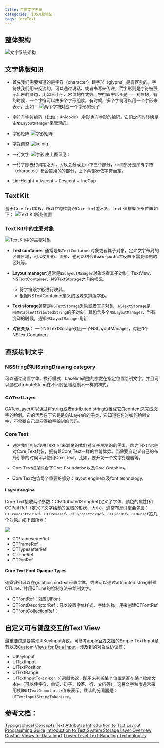 ```yaml
---
title: 苹果文字系统
categories: iOS开发笔记
tags: CoreText
---
```


## 整体架构
![文字系统架构][1]

## 文字排版知识
 - 首先我们需要知道的是字符（character）跟字形（glyphs）是有区别的。字符使我们用来交流的，可以通过说话、或者书写来传递，而字形则是字符被展示出来的形态，比如大小写、宋体的样式等。字符跟字形不是一一对应的，有的时候，一个字符可以由多个字形组成。有时候，多个字符可以用一个字形来表示。比如：
![两个字符对应一个字形的例子][8]

- 字符有字符编码（比如：Unicode）,字形也有字形的编码。它们之间的转换是由`NSLayoutManager`来管理的。

- 字形矩阵
![字形矩阵][9]

- 字距调整
![kernig][10]

- 一行文字
![字形][6]
由上图可见：

- 一行字除去行间距之外，大致会分成上中下三个部分，中间部分是所有字符（character）都会暂用的的部分，上下两部分依字符而定。
- LineHeight = Ascent + Descent + lineGap

## Text Kit

基于Core Text实现，所以它的性能跟Core Text差不多。Text Kit框架所处位置如下：
![Text Kit所处位置][11]

### Text Kit中的主要对象

![Text Kit中的主要对象][12]

- **Text container**: 通常是`NSTextContainer`对象或者其子对象，定义文字布局的区域区域，可以使矩形、圆形、也可以结合Bezier paths来设置不需要绘制的区域等。

- **Layout manager**:通常是`NSLayoutManager`对象或者其子对象，TextView、NSTextContainer、NSTextStorage之间的桥梁。
  - 将字符跟字形进行映射。
  - 根据NSTextContainer定义的区域来排版字形。

- **Text storage**通常是`NSTextStorage`对象或者其子对象，`NSTextStorage`是`NSMutableAttributedString`的子对象，其包含多个`NSLayoutManager`，当有变动的时候，通知`NSLayoutManager`刷新

- **对应关系**： 一个NSTextStorage对应一个NSLayoutManager，对应N个NSTextContainer。

## 直接绘制文字

### NSString的UIStringDrawing category
可以通过设置字体、换行模式、baseline调整的参数在指定位置绘制文字，并且可以通过attributeString在不同的区域绘制不一样的样式。

### CATextLayer
CATextLayer可以通过将string或者attributed string设置成它的content来完成文字的绘制。它的优势在于它是是CALayer的的子类，它知道在何时如何绘制文字，不需要自己显示得编写绘制的代码。

### Core Text
- 通常我们可以使用Text Kit来满足的我们对文字展示的的需求，因为Text Kit是对Core Text封装，拥有跟Core Text一样的性能优势。当需要自定义自己的布局引擎的时候可以使用Core Text，比如，要开发一个文字处理器等。

- Core Text框架综合了Core Foundation以及Core Graphics。

- Core Text包含两个重要的部分：layout engine以及font technology。

#### Layout engine
Core Text接收两个参数：CFAttributedStringRef(定义了字体、颜色的属性)和CGPathRef（定义了文字绘制的区域的形状、大小）。通常布局引擎会包含：`CTFramesetterRef`、`CTFrameRef`、`CTTypesetterRef`、`CTLineRef`、`CTRunRef`这几个对象。如下图所示：

![][14]

- CTFramesetterRef
- CTFrameRef
- CTTypesetterRef
- CTLineRef
- CTRunRef

#### Core Text Font Opaque Types
通常我们可以在graphics context设置字体，或者可以通过attributed string创建CTLine，并用CTLine的绘制方法来绘制文字。

- CTFontRef：对应UIFont
- CTFontDescriptorRef：可以设置字体样式、字体名称，用来创建CTFontRef
- CTFontCollectionRef：

## 自定义可与键盘交互的Text View
最重要的是要实现UIKeyInput协议。可参考apple[官方文档][13]的Simple Text Input章节以及[Custom Views for Data Input][7]。涉及到的对象或协议有：

- UIKeyInput
- UITextInput
- UITextPosition
- UITextRange
- UITextInputTokenizer: 分词器协议，即用来判断某个位置是否在某个粒度文本内（可以使字符、单词、句子、段落、行、文档等）。这段文字粒度通常采用枚举`UITextGranularity`值来表示。默认的分词器是：`UITextInputStringTokenizer`。


## 参考文档：
[Typographical Concepts][2]
[Text Attributes][3]
[Introduction to Text Layout Programming Guide][4]
[Introduction to Text System Storage Layer Overview][5]
[Custom Views for Data Input][7]
[Lower Level Text-Handling Technologies][13]

---
[1]: https://developer.apple.com/library/content/documentation/TextFonts/Conceptual/CocoaTextArchitecture/Art/text_system_architecture_2x.png
[2]: https://developer.apple.com/library/content/documentation/TextFonts/Conceptual/CocoaTextArchitecture/TypoFeatures/TextSystemFeatures.html#//apple_ref/doc/uid/TP40009459-CH6-BBCFAEGE
[3]: https://developer.apple.com/library/content/documentation/TextFonts/Conceptual/CocoaTextArchitecture/TextAttributes/AboutTextAttributes.html#//apple_ref/doc/uid/TP40009459-CH10-BBCFEBHA
[4]: https://developer.apple.com/library/content/documentation/Cocoa/Conceptual/TextLayout/TextLayout.html#//apple_ref/doc/uid/10000158i
[5]: https://developer.apple.com/library/content/documentation/Cocoa/Conceptual/TextStorageLayer/TextStorageLayer.html#//apple_ref/doc/uid/10000087i
[6]: https://developer.apple.com/library/content/documentation/StringsTextFonts/Conceptual/TextAndWebiPhoneOS/Art/textpg_intro_2x.png
[7]: https://developer.apple.com/library/content/documentation/StringsTextFonts/Conceptual/TextAndWebiPhoneOS/InputViews/InputViews.html#//apple_ref/doc/uid/TP40009542-CH12-SW1
[8]: https://developer.apple.com/library/content/documentation/TextFonts/Conceptual/CocoaTextArchitecture/Art/romanligatures_2x.png
[9]: https://developer.apple.com/library/content/documentation/TextFonts/Conceptual/CocoaTextArchitecture/Art/glyphterms_2x.png
[10]: https://developer.apple.com/library/content/documentation/TextFonts/Conceptual/CocoaTextArchitecture/Art/kerning_2x.png
[11]: https://developer.apple.com/library/content/documentation/StringsTextFonts/Conceptual/TextAndWebiPhoneOS/Art/text_kit_arch_2x.png
[12]: https://developer.apple.com/library/content/documentation/StringsTextFonts/Conceptual/TextAndWebiPhoneOS/Art/textkitarchitecture_2x.png
[13]: https://developer.apple.com/library/content/documentation/StringsTextFonts/Conceptual/TextAndWebiPhoneOS/LowerLevelText-HandlingTechnologies/LowerLevelText-HandlingTechnologies.html#//apple_ref/doc/uid/TP40009542-CH15-SW1
[14]: https://developer.apple.com/library/content/documentation/StringsTextFonts/Conceptual/TextAndWebiPhoneOS/Art/core_text_arch_2x.png
